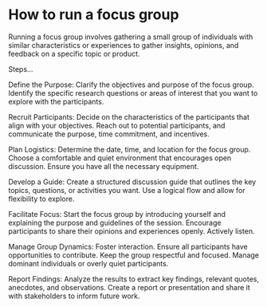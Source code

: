 # How to run a focus group

Running a focus group involves gathering a small group of individuals with similar characteristics or experiences to gather insights, opinions, and feedback on a specific topic or product. 

Steps…

Define the Purpose: Clarify the objectives and purpose of the focus group. Identify the specific research questions or areas of interest that you want to explore with the participants.

Recruit Participants: Decide on the characteristics of the participants that align with your objectives. Reach out to potential participants, and communicate the purpose, time commitment, and incentives.

Plan Logistics: Determine the date, time, and location for the focus group. Choose a comfortable and quiet environment that encourages open discussion. Ensure you have all the necessary equipment.

Develop a Guide: Create a structured discussion guide that outlines the key topics, questions, or activities you want. Use a logical flow and allow for flexibility to explore.

Facilitate Focus: Start the focus group by introducing yourself and explaining the purpose and guidelines of the session. Encourage participants to share their opinions and experiences openly. Actively listen.

Manage Group Dynamics: Foster interaction. Ensure all participants have opportunities to contribute. Keep the group respectful and focused. Manage dominant individuals or overly quiet participants. 

Report Findings: Analyze the results to extract key findings, relevant quotes, anecdotes, and observations. Create a report or presentation and share it with stakeholders to inform future work.
